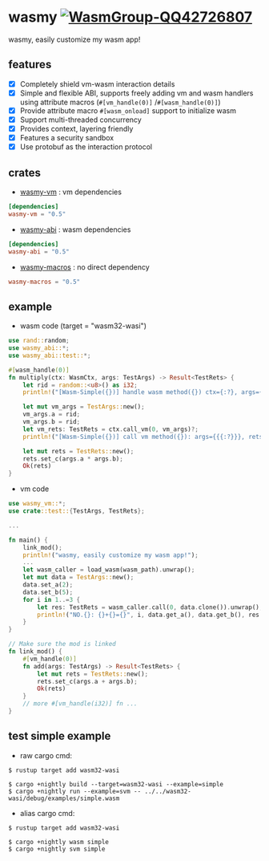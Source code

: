 # wasmy [![WasmGroup-QQ42726807](https://img.shields.io/badge/WasmGroup-QQ42726807-27a5ea.svg?style=flat-square)](https://jq.qq.com/?_wv=1027&k=dSmP3goX)

wasmy, easily customize my wasm app!

## features

- [x] Completely shield vm-wasm interaction details
- [x] Simple and flexible ABI, supports freely adding vm and wasm handlers using attribute macros (`#[vm_handle(0)]`
  /`#[wasm_handle(0)]`)
- [x] Provide attribute macro `#[wasm_onload]` support to initialize wasm
- [x] Support multi-threaded concurrency
- [x] Provides context, layering friendly
- [x] Features a security sandbox
- [x] Use protobuf as the interaction protocol

## crates

- [wasmy-vm](https://docs.rs/wasmy-vm/latest/wasmy_vm/index.html) : vm dependencies

```toml
[dependencies]
wasmy-vm = "0.5"
```

- [wasmy-abi](https://docs.rs/wasmy-abi/latest/wasmy_abi/index.html) : wasm dependencies

```toml
[dependencies]
wasmy-abi = "0.5"
```

- [wasmy-macros](https://docs.rs/wasmy-macros/latest/wasmy_macros/index.html) : no direct dependency

```toml
wasmy-macros = "0.5"
```

## example

- wasm code (target = "wasm32-wasi")

```rust
use rand::random;
use wasmy_abi::*;
use wasmy_abi::test::*;

#[wasm_handle(0)]
fn multiply(ctx: WasmCtx, args: TestArgs) -> Result<TestRets> {
    let rid = random::<u8>() as i32;
    println!("[Wasm-Simple({})] handle wasm method({}) ctx={:?}, args={{{:?}}}", rid, 0, ctx, args);

    let mut vm_args = TestArgs::new();
    vm_args.a = rid;
    vm_args.b = rid;
    let vm_rets: TestRets = ctx.call_vm(0, vm_args)?;
    println!("[Wasm-Simple({})] call vm method({}): args={{{:?}}}, rets={}", rid, 0, vm_rets, vm_rets.get_c());

    let mut rets = TestRets::new();
    rets.set_c(args.a * args.b);
    Ok(rets)
}
```

- vm code

```rust
use wasmy_vm::*;
use crate::test::{TestArgs, TestRets};

...

fn main() {
    link_mod();
    println!("wasmy, easily customize my wasm app!");
    ...
    let wasm_caller = load_wasm(wasm_path).unwrap();
    let mut data = TestArgs::new();
    data.set_a(2);
    data.set_b(5);
    for i in 1..=3 {
        let res: TestRets = wasm_caller.call(0, data.clone()).unwrap();
        println!("NO.{}: {}+{}={}", i, data.get_a(), data.get_b(), res.get_c())
    }
}

// Make sure the mod is linked
fn link_mod() {
    #[vm_handle(0)]
    fn add(args: TestArgs) -> Result<TestRets> {
        let mut rets = TestRets::new();
        rets.set_c(args.a + args.b);
        Ok(rets)
    }
    // more #[vm_handle(i32)] fn ...
}
```

## test simple example

- raw cargo cmd:

```shell
$ rustup target add wasm32-wasi

$ cargo +nightly build --target=wasm32-wasi --example=simple
$ cargo +nightly run --example=svm -- ../../wasm32-wasi/debug/examples/simple.wasm
```

- alias cargo cmd:

```shell
$ rustup target add wasm32-wasi

$ cargo +nightly wasm simple
$ cargo +nightly svm simple
```
